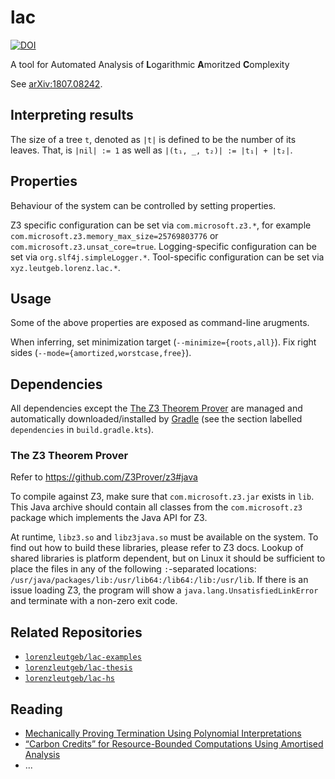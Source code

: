 # lac

[![DOI](https://zenodo.org/badge/156873559.svg)](https://zenodo.org/badge/latestdoi/156873559)

A tool for Automated Analysis of **L**ogarithmic **A**moritzed **C**omplexity

See [arXiv:1807.08242](https://arxiv.org/abs/1807.08242).


## Interpreting results

The size of a tree `t`, denoted as `|t|` is defined to be the number of its leaves. That, is `|nil| := 1` as well as
`|(t₁, _, t₂)| := |t₁| + |t₂|`.

## Properties

Behaviour of the system can be controlled by setting properties.

Z3 specific configuration can be set via `com.microsoft.z3.*`, for example `com.microsoft.z3.memory_max_size=25769803776` or `com.microsoft.z3.unsat_core=true`.
Logging-specific configuration can be set via `org.slf4j.simpleLogger.*`.
Tool-specific configuration can be set via `xyz.leutgeb.lorenz.lac.*`.

## Usage

Some of the above properties are exposed as command-line arugments.

When inferring, set minimization target (`--minimize={roots,all}`).
Fix right sides (`--mode={amortized,worstcase,free}`).

## Dependencies

All dependencies except the [The Z3 Theorem Prover](https://github.com/Z3Prover/z3)
are managed and automatically downloaded/installed by [Gradle](https://gradle.org/)
(see the section labelled `dependencies` in `build.gradle.kts`).

### The Z3 Theorem Prover

Refer to https://github.com/Z3Prover/z3#java

To compile against Z3, make sure that `com.microsoft.z3.jar` exists in
`lib`. This Java archive should contain all classes from the
`com.microsoft.z3` package which implements the Java API for Z3.

At runtime, `libz3.so` and `libz3java.so` must be available on the system.
To find out how to build these libraries, please refer to Z3 docs.
Lookup of shared libraries is platform dependent, but on Linux it
should be sufficient to place the files in any of the following `:`-separated
locations: `/usr/java/packages/lib:/usr/lib64:/lib64:/lib:/usr/lib`.
If there is an issue loading Z3, the program will show a
`java.lang.UnsatisfiedLinkError` and terminate with a non-zero exit code.

## Related Repositories

 - [`lorenzleutgeb/lac-examples`](https://github.com/lorenzleutgeb/lac-examples)
 - [`lorenzleutgeb/lac-thesis`](https://github.com/lorenzleutgeb/lac-thesis)
 - [`lorenzleutgeb/lac-hs`](https://github.com/lorenzleutgeb/lac-hs)

## Reading

 - [Mechanically Proving Termination Using Polynomial Interpretations](https://doi.org/10.1007/s10817-005-9022-x)
 - [“Carbon Credits” for Resource-Bounded Computations Using Amortised Analysis](https://doi.org/10.1007/978-3-642-05089-3_23)
 - ...

